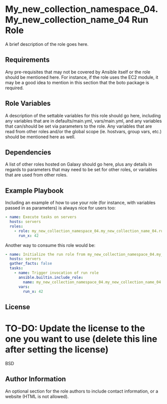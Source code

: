 My_new_collection_namespace_04.My_new_collection_name_04 Run Role
========================

A brief description of the role goes here.

Requirements
------------

Any pre-requisites that may not be covered by Ansible itself or the role should be mentioned here. For instance, if the role uses the EC2 module, it may be a good idea to mention in this section that the boto package is required.

Role Variables
--------------

A description of the settable variables for this role should go here, including any variables that are in defaults/main.yml, vars/main.yml, and any variables that can/should be set via parameters to the role. Any variables that are read from other roles and/or the global scope (ie. hostvars, group vars, etc.) should be mentioned here as well.

Dependencies
------------

A list of other roles hosted on Galaxy should go here, plus any details in regards to parameters that may need to be set for other roles, or variables that are used from other roles.

Example Playbook
----------------

Including an example of how to use your role (for instance, with variables passed in as parameters) is always nice for users too:

```yaml
- name: Execute tasks on servers
  hosts: servers
  roles:
    - role: my_new_collection_namespace_04.my_new_collection_name_04.run
      run_x: 42
```

Another way to consume this role would be:

```yaml
- name: Initialize the run role from my_new_collection_namespace_04.my_new_collection_name_04
  hosts: servers
  gather_facts: false
  tasks:
    - name: Trigger invocation of run role
      ansible.builtin.include_role:
        name: my_new_collection_namespace_04.my_new_collection_name_04.run
      vars:
        run_x: 42
```

License
-------

# TO-DO: Update the license to the one you want to use (delete this line after setting the license)
BSD

Author Information
------------------

An optional section for the role authors to include contact information, or a website (HTML is not allowed).
